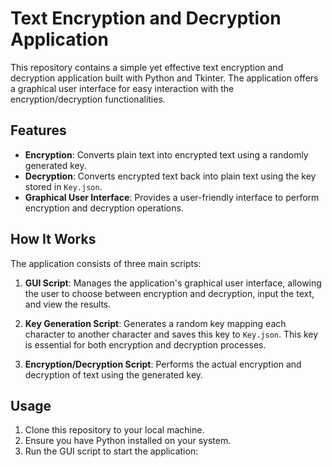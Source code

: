 # Text Encryption and Decryption Application

This repository contains a simple yet effective text encryption and decryption application built with Python and Tkinter. The application offers a graphical user interface for easy interaction with the encryption/decryption functionalities.

## Features

- **Encryption**: Converts plain text into encrypted text using a randomly generated key.
- **Decryption**: Converts encrypted text back into plain text using the key stored in `Key.json`.
- **Graphical User Interface**: Provides a user-friendly interface to perform encryption and decryption operations.

## How It Works

The application consists of three main scripts:

1. **GUI Script**: Manages the application's graphical user interface, allowing the user to choose between encryption and decryption, input the text, and view the results.

2. **Key Generation Script**: Generates a random key mapping each character to another character and saves this key to `Key.json`. This key is essential for both encryption and decryption processes.

3. **Encryption/Decryption Script**: Performs the actual encryption and decryption of text using the generated key.

## Usage

1. Clone this repository to your local machine.
2. Ensure you have Python installed on your system.
3. Run the GUI script to start the application:

